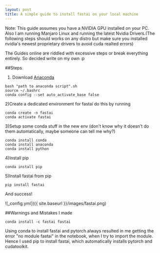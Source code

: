 ```yaml
---
layout: post
title: A simple guide to install fastai on your local machine
---
```


Note: This guide assumes you have a NVIDIA GPU installed on your PC. Also I am running Manjaro Linux and running the latest Nvidia Drivers.(The following steps should works on any distro but make sure you installed nvidia's newest proprietary drivers to avoid cuda realted errors) 


The Guides online are riddled with excessive steps or break everything entirely. So decided write on my own :p

##Steps

1) Download [Anaconda](https://www.anaconda.com/distribution/#download-section) 
```
bash "path to anaconda script".sh
source ~/.bashrc
conda config --set auto_activate_base false
```


2)Create a dedicated environment for fastai do this by running
```
conda create -n fastai
conda activate fastai
```

3)Setup some conda stuff in the new env (don't know why it doesn't do them automatically, maybe someone can tell me why?)
```
conda install conda
conda install anaconda
conda install python
```
4)Install pip
```
conda install pip
```

5)Install fastai from pip

```
pip install fastai
```
And success!


![_config.yml]({{ site.baseurl }}/images/fastai.png)

##Warnings and Mistakes I made
```
conda install -c fastai fastai
```
Using conda to install fastai and pytorch always resulted in me getting the error "no module fastai" in the notebook, when I try to import the module. Hence I used pip to install fastai, which automatically installs pytorch and cudatoolkit.
